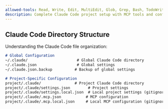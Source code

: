 ```yaml
---
allowed-tools: Read, Write, Edit, MultiEdit, Glob, Grep, Bash, TodoWrite, Task
description: Complete Claude Code project setup with MCP tools and configuration
---
```



## Claude Code Directory Structure

Understanding the Claude Code file organization:

```md
# Global Configuration
~/.claude/                      # Global Claude Code directory
~/.claude.json                  # Global settings
~/.claude.json.backup          # Backup of global settings

# Project-Specific Configuration
project/.claude/               # Project Claude Code directory
project/.claude/settings.json        # Project settings
project/.claude/settings.local.json  # Local project settings (gitignored)
project/.claude/.mcp.json           # MCP configuration
project/.claude/.mcp.local.json     # Local MCP configuration (gitignored)
```
